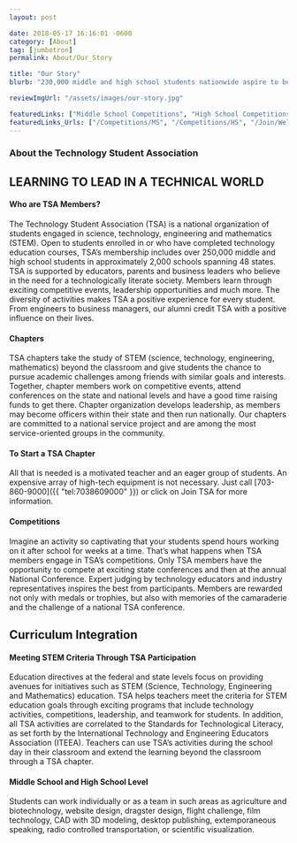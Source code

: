 ```yaml
---
layout: post

date: 2018-05-17 16:16:01 -0600
category: [About]
tag: [jumbotron]
permalink: About/Our_Story

title: "Our Story"
blurb: "230,000 middle and high school students nationwide aspire to be future engineers, scientists and technologists through the Technology Student Association."

reviewImgUrl: "/assets/images/our-story.jpg"

featuredLinks: ["Middle School Competitions", "High School Competitions", "Starting a TSA Chapter"]
featuredLinks_Urls: ["/Competitions/MS", "/Competitions/HS", "/Join/Welcome"]
---
```


### About the Technology Student Association
## LEARNING TO LEAD IN A TECHNICAL WORLD




#### Who are TSA Members?

The Technology Student Association (TSA) is a national organization of students engaged in science, technology, engineering and mathematics (STEM). Open to students enrolled in or who have completed technology education courses, TSA’s membership includes over 250,000 middle and high school students in approximately 2,000 schools spanning 48 states. TSA is supported by educators, parents and business leaders who believe in the need for a technologically literate society. Members learn through exciting competitive events, leadership opportunities and much more. The diversity of activities makes TSA a positive experience for every student. From engineers to business managers, our alumni credit TSA with a positive influence on their lives.

#### Chapters
TSA chapters take the study of STEM (science, technology, engineering, mathematics) beyond the classroom and give students the chance to pursue academic challenges among friends with similar goals and interests. Together, chapter members work on competitive events, attend conferences on the state and national levels and have a good time raising funds to get there. Chapter organization develops leadership, as members may become officers within their state and then run nationally. Our chapters are committed to a national service project and are among the most service-oriented groups in the community.

#### To Start a TSA Chapter

All that is needed is a motivated teacher and an eager group of students. An expensive array of high-tech equipment is not necessary. Just call [703-860-9000]({{ "tel:7038609000" }}) or click on Join TSA for more information.


#### Competitions

Imagine an activity so captivating that your students spend hours working on it after school for weeks at a time. That’s what happens when TSA members engage in TSA’s competitions. Only TSA members have the opportunity to compete at exciting state conferences and then at the annual National Conference. Expert judging by technology educators and industry representatives inspires the best from participants. Members are rewarded not only with medals or trophies, but also with memories of the camaraderie and the challenge of a national TSA conference.


## Curriculum Integration

#### Meeting STEM Criteria Through TSA Participation

Education directives at the federal and state levels focus on providing avenues for initiatives such as STEM (Science, Technology, Engineering and Mathematics) education. TSA helps teachers meet the criteria for STEM education goals through exciting programs that include technology activities, competitions, leadership, and teamwork for students. In addition, all TSA activities are correlated to the Standards for Technological Literacy, as set forth by the International Technology and Engineering Educators Association (ITEEA). Teachers can use TSA’s activities during the school day in their classroom and extend the learning beyond the classroom through a TSA chapter.

#### Middle School and High School Level

Students can work individually or as a team in such areas as agriculture and biotechnology, website design, dragster design, flight challenge, film technology, CAD with 3D modeling, desktop publishing, extemporaneous speaking, radio controlled transportation, or scientific visualization.
